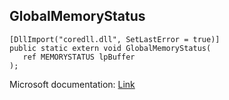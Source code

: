 ## GlobalMemoryStatus

```
[DllImport("coredll.dll", SetLastError = true)]
public static extern void GlobalMemoryStatus(
   ref MEMORYSTATUS lpBuffer
);
```

Microsoft documentation: [Link](https://docs.microsoft.com/en-us/windows/win32/api/winbase/nf-winbase-globalmemorystatus)
